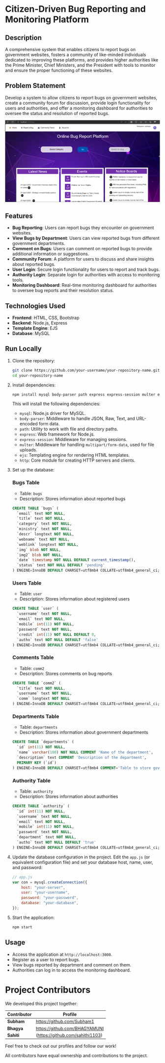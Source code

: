 # Citizen-Driven Bug Reporting and Monitoring Platform

## Description
A comprehensive system that enables citizens to report bugs on government websites, fosters a community of like-minded individuals dedicated to improving these platforms, and provides higher authorities like the Prime Minister, Chief Ministers, and the President with tools to monitor and ensure the proper functioning of these websites.

## Problem Statement
Develop a system to allow citizens to report bugs on government websites, create a community forum for discussion, provide login functionality for users and authorities, and offer a monitoring dashboard for authorities to oversee the status and resolution of reported bugs.

![Home Page](home.png)

## Features
- **Bug Reporting**: Users can report bugs they encounter on government websites.
- **View Bugs by Department**: Users can view reported bugs from different government departments.
- **Comment on Bugs**: Users can comment on reported bugs to provide additional information or suggestions.
- **Community Forum**: A platform for users to discuss and share insights about reported bugs.
- **User Login**: Secure login functionality for users to report and track bugs.
- **Authority Login**: Separate login for authorities with access to monitoring tools.
- **Monitoring Dashboard**: Real-time monitoring dashboard for authorities to oversee bug reports and their resolution status.

## Technologies Used
- **Frontend**: HTML, CSS, Bootstrap
- **Backend**: Node.js, Express
- **Template Engine**: EJS
- **Database**: MySQL

## Run Locally
1. Clone the repository:
    ```bash
    git clone https://github.com/your-username/your-repository-name.git
    cd your-repository-name
    ```

2. Install dependencies:
    ```bash
    npm install mysql body-parser path express express-session multer ejs http
    ```

    This will install the following dependencies:
    - `mysql`: Node.js driver for MySQL.
    - `body-parser`: Middleware to handle JSON, Raw, Text, and URL-encoded form data.
    - `path`: Utility to work with file and directory paths.
    - `express`: Web framework for Node.js.
    - `express-session`: Middleware for managing sessions.
    - `multer`: Middleware for handling `multipart/form-data`, used for file uploads.
    - `ejs`: Templating engine for rendering HTML templates.
    - `http`: Core module for creating HTTP servers and clients.

3. Set up the database:

    ### Bugs Table
    - Table: `bugs`
    - Description: Stores information about reported bugs
    ```sql
    CREATE TABLE `bugs` (
      `email` text NOT NULL,
      `title` text NOT NULL,
      `category` text NOT NULL,
      `ministry` text NOT NULL,
      `descr` longtext NOT NULL,
      `webname` text NOT NULL,
      `weblink` longtext NOT NULL,
      `img` blob NOT NULL,
      `img2` blob NOT NULL,
      `date` timestamp NOT NULL DEFAULT current_timestamp(),
      `status` text NOT NULL DEFAULT 'pending'
    ) ENGINE=InnoDB DEFAULT CHARSET=utf8mb4 COLLATE=utf8mb4_general_ci;
    ```

    ### Users Table
    - Table: `user`
    - Description: Stores information about registered users
    ```sql
    CREATE TABLE `user` (
      `username` text NOT NULL,
      `email` text NOT NULL,
      `mobile` int(11) NOT NULL,
      `password` text NOT NULL,
      `credit` int(11) NOT NULL DEFAULT 0,
      `autho` text NOT NULL DEFAULT 'false'
    ) ENGINE=InnoDB DEFAULT CHARSET=utf8mb4 COLLATE=utf8mb4_general_ci;
    ```

    ### Comments Table
    - Table: `comm2`
    - Description: Stores comments on bug reports
    ```sql
    CREATE TABLE `comm2` (
      `title` text NOT NULL,
      `username` text NOT NULL,
      `comm` longtext NOT NULL
    ) ENGINE=InnoDB DEFAULT CHARSET=utf8mb4 COLLATE=utf8mb4_general_ci;
    ```

    ### Departments Table
    - Table: `departments`
    - Description: Stores information about government departments
    ```sql
    CREATE TABLE `departments` (
      `id` int(11) NOT NULL,
      `name` varchar(100) NOT NULL COMMENT 'Name of the department',
      `description` text COMMENT 'Description of the department',
      PRIMARY KEY (`id`)
    ) ENGINE=InnoDB DEFAULT CHARSET=utf8mb4 COMMENT='Table to store government departments';
    ```

    ### Authority Table
    - Table: `authority`
    - Description: Stores information about authorities
    ```sql
    CREATE TABLE `authority` (
      `id` int(11) NOT NULL,
      `username` text NOT NULL,
      `email` text NOT NULL,
      `mobile` int(11) NOT NULL,
      `password` text NOT NULL,
      `department` text NOT NULL,
      `autho` text NOT NULL DEFAULT 'true'
    ) ENGINE=InnoDB DEFAULT CHARSET=utf8mb4 COLLATE=utf8mb4_general_ci;
    ```

4. Update the database configuration in the project. Edit the `app.js` (or equivalent configuration file) and set your database host, name, user, and password:
    ```javascript
    // app.js
    var con = mysql.createConnection({
        host: "your-server",
        user: "your-username",
        password: "your-password",
        database: "your-database",
    });
    ```

5. Start the application:
    ```bash
    npm start
    ```

## Usage
- Access the application at `http://localhost:3000`.
- Register as a user to report bugs.
- View bugs reported by department and comment on them.
- Authorities can log in to access the monitoring dashboard.

# Project Contributors

We developed this project together:

| Contributor | Profile |
|-------------|---------|
|**Subham** |https://github.com/Subham1 |
| **Bhagya** | https://github.com/BHAGYAMUNI |
|  **Sahiti** | (https://github.com/sahithi1103) |

Feel free to check out our profiles and follow our work!


All contributors have equal ownership and contributions to the project.
